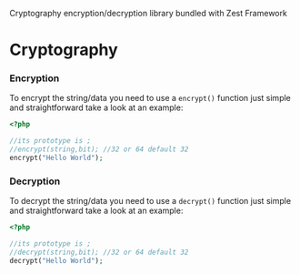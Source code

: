 Cryptography encryption/decryption library bundled with Zest Framework

# Cryptography

### Encryption
To encrypt the string/data you need to use a ```encrypt()``` function just simple and straightforward take a look at an example: 

```php
<?php

//its prototype is ;
//encrypt(string,bit); //32 or 64 default 32
encrypt("Hello World");

```
### Decryption
To decrypt the string/data you need to use a ```decrypt()``` function just simple and straightforward  take a look at an example: 

```php
<?php

//its prototype is ;
//decrypt(string,bit); //32 or 64 default 32
decrypt("Hello World");

```
